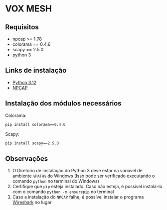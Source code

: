 # VOX MESH

## Requisitos 
* npcap >= 1.78
* colorama == 0.4.6
* scapy == 2.5.0
* python 3 


## Links de instalação
* [Python 3.12](https://www.python.org/downloads/)
* [NPCAP](https://npcap.com)

## Instalação dos módulos necessários
Colorama: 
```bash
pip install colorama==0.4.6
```

Scapy: 
```bash
pip install scapy==2.5.0
```

## Observações

 1. O Diretório de instalação do Python 3 deve estar na variável de ambiente `%PATH%` do Windows (Isso pode ser verificado executando o comando `python` no terminal do Windows)
 2. Certifique que `pip` esteja instalado. Caso não esteja, é possível instalá-lo com o comando `python -m ensurepip` no terminal
 3. Caso a instalação do `NPCAP` falhe, é possível instalar o programa [Wireshark](https://www.wireshark.org/download.html) no lugar
